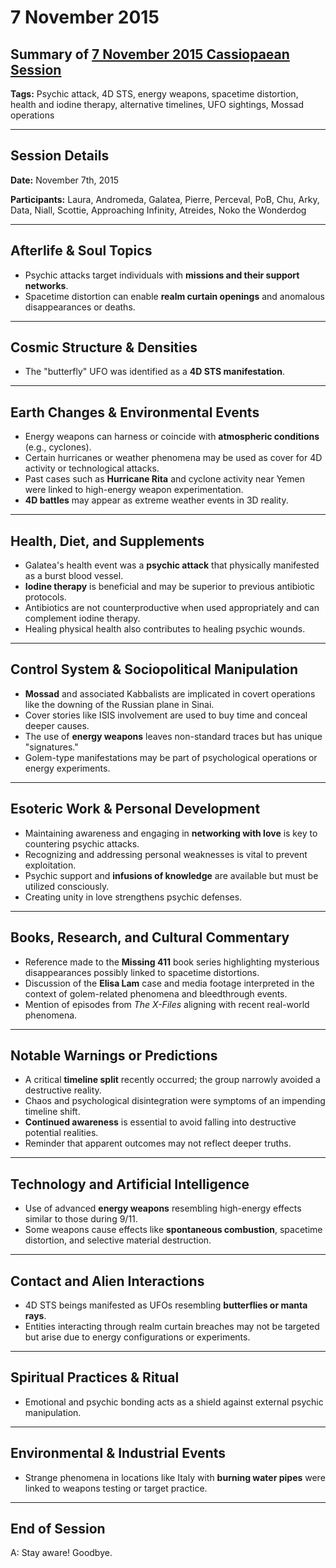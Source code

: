 # 7 November 2015

## Summary of [7 November 2015 Cassiopaean Session](https://cassiopaea.org/forum/threads/session-7-november-2015.40010/#post-613287)

**Tags:** Psychic attack, 4D STS, energy weapons, spacetime distortion, health and iodine therapy, alternative timelines, UFO sightings, Mossad operations

---

## Session Details

**Date:** November 7th, 2015

**Participants:** Laura, Andromeda, Galatea, Pierre, Perceval, PoB, Chu, Arky, Data, Niall, Scottie, Approaching Infinity, Atreides, Noko the Wonderdog

---

## Afterlife & Soul Topics

- Psychic attacks target individuals with **missions and their support networks**.
- Spacetime distortion can enable **realm curtain openings** and anomalous disappearances or deaths.

---

## Cosmic Structure & Densities

- The "butterfly" UFO was identified as a **4D STS manifestation**.

---

## Earth Changes & Environmental Events

- Energy weapons can harness or coincide with **atmospheric conditions** (e.g., cyclones).
- Certain hurricanes or weather phenomena may be used as cover for 4D activity or technological attacks.
- Past cases such as **Hurricane Rita** and cyclone activity near Yemen were linked to high-energy weapon experimentation.
- **4D battles** may appear as extreme weather events in 3D reality.

---

## Health, Diet, and Supplements

- Galatea's health event was a **psychic attack** that physically manifested as a burst blood vessel.
- **Iodine therapy** is beneficial and may be superior to previous antibiotic protocols.
- Antibiotics are not counterproductive when used appropriately and can complement iodine therapy.
- Healing physical health also contributes to healing psychic wounds.

---

## Control System & Sociopolitical Manipulation

- **Mossad** and associated Kabbalists are implicated in covert operations like the downing of the Russian plane in Sinai.
- Cover stories like ISIS involvement are used to buy time and conceal deeper causes.
- The use of **energy weapons** leaves non-standard traces but has unique "signatures."
- Golem-type manifestations may be part of psychological operations or energy experiments.

---

## Esoteric Work & Personal Development

- Maintaining awareness and engaging in **networking with love** is key to countering psychic attacks.
- Recognizing and addressing personal weaknesses is vital to prevent exploitation.
- Psychic support and **infusions of knowledge** are available but must be utilized consciously.
- Creating unity in love strengthens psychic defenses.

---

## Books, Research, and Cultural Commentary

- Reference made to the **Missing 411** book series highlighting mysterious disappearances possibly linked to spacetime distortions.
- Discussion of the **Elisa Lam** case and media footage interpreted in the context of golem-related phenomena and bleedthrough events.
- Mention of episodes from *The X-Files* aligning with recent real-world phenomena.

---

## Notable Warnings or Predictions

- A critical **timeline split** recently occurred; the group narrowly avoided a destructive reality.
- Chaos and psychological disintegration were symptoms of an impending timeline shift.
- **Continued awareness** is essential to avoid falling into destructive potential realities.
- Reminder that apparent outcomes may not reflect deeper truths.

---

## Technology and Artificial Intelligence

- Use of advanced **energy weapons** resembling high-energy effects similar to those during 9/11.
- Some weapons cause effects like **spontaneous combustion**, spacetime distortion, and selective material destruction.

---

## Contact and Alien Interactions

- 4D STS beings manifested as UFOs resembling **butterflies or manta rays**.
- Entities interacting through realm curtain breaches may not be targeted but arise due to energy configurations or experiments.

---

## Spiritual Practices & Ritual

- Emotional and psychic bonding acts as a shield against external psychic manipulation.

---

## Environmental & Industrial Events

- Strange phenomena in locations like Italy with **burning water pipes** were linked to weapons testing or target practice.

---

## End of Session

A: Stay aware! Goodbye.
